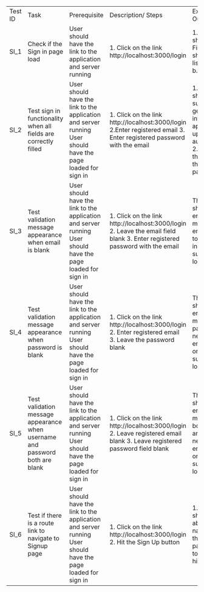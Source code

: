 | | | | | | |
|-|-|-|-|-|-|
|Test ID|Task|Prerequisite|Description/ Steps|Expected Output|Result- Pass/Fail|
|SI_1|Check if the Sign in page load|User should have the link to the application and server running|1. Click on the link http://localhost:3000/login|1. The page should load  2. Fields below should be listed: a. Email b. Password|Pass|
|SI_2|Test sign in functionality when all fields are correctly filled|User should have the link to the application and server running User should have the page loaded for sign in|1. Click on the link http://localhost:3000/login 2.Enter registered email  3. Enter registered password with the email |1. User should successfully get logged into the application upon authentication 2. Redirect the user to the landing page of app|Pass|
|SI_3|Test validation message appearance when email is blank|User should have the link to the application and server running User should have the page loaded for sign in|1. Click on the link http://localhost:3000/login 2. Leave the email field blank 3. Enter registered password with the email |The user should get an error message that email needs to be entered in order to successfully login |Pass|
|SI_4|Test validation message appearance when password is blank|User should have the link to the application and server running User should have the page loaded for sign in|1. Click on the link http://localhost:3000/login 2. Enter registered email  3. Leave the password blank |The user should get an error message that password needs to be entered in order to successfully login |Pass|
|SI_5|Test validation message appearance when username and password both are blank|User should have the link to the application and server running User should have the page loaded for sign in|1. Click on the link http://localhost:3000/login 2. Leave registered email blank 3. Leave  registered password field blank |The user should get an error message that both email and password needs to be entered in order to successfully login |Pass|
|SI_6|Test if there is a route link to navigate to Signup page|User should have the link to the application and server running User should have the page loaded for sign in|1. Click on the link http://localhost:3000/login 2. Hit the Sign Up button |1. User should be able to navigate to the Sign up page in order to register himself|Pass|
